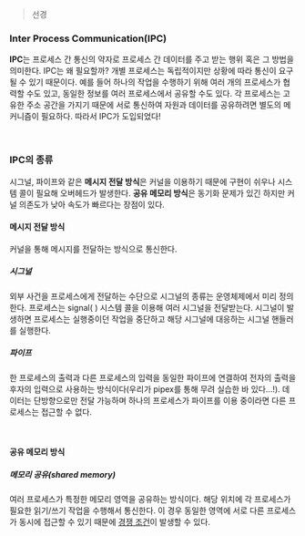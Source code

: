 > 선경

### Inter Process Communication(IPC)
**IPC**는 프로세스 간 통신의 약자로 프로세스 간 데이터를 주고 받는 행위 혹은 그 방법을 의미한다. IPC는 왜 필요할까? 개별 프로세스는 독립적이지만 상황에 따라 통신이 요구될 수 있기 때문이다. 예를 들어 하나의 작업을 수행하기 위해 여러 개의 프로세스가 협력할 수도 있고, 동일한 정보를 여러 프로세스에서 공유할 수도 있다. 각 프로세스는 고유한 주소 공간을 가지기 때문에 서로 통신하여 자원과 데이터를 공유하려면 별도의 메커니즘이 필요하다. 따라서 IPC가 도입되었다!

<br>

### IPC의 종류
시그널, 파이프와 같은 **메시지 전달 방식**은 커널을 이용하기 때문에 구현이 쉬우나 시스템 콜이 필요해 오버헤드가 발생한다. **공유 메모리 방식**은 동기화 문제가 있긴 하지만 커널 의존도가 낮아 속도가 빠르다는 장점이 있다.

#### 메시지 전달 방식
커널을 통해 메시지를 전달하는 방식으로 통신한다.

##### 시그널 
외부 사건을 프로세스에게 전달하는 수단으로 시그널의 종류는 운영체제에서 미리 정의한다. 프로세스는 signal( ) 시스템 콜을 이용해 여러 시그널을 전달받는다. 시그널이 발생하면 프로세스는 실행중이던 작업을 중단하고 해당 시그널에 대응하는 시그널 핸들러를 실행한다. 

##### 파이프
한 프로세스의 출력과 다른 프로세스의 입력을 동일한 파이프에 연결하여 전자의 출력을 후자의 입력으로 사용하는 방식이다(우리가 pipex를 통해 무려 실습한 바 있다...!). 데이터는 단방향으로만 전달 가능하며 하나의 프로세스가 파이프를 이용 중이라면 다른 프로세스는 접근할 수 없다. 

<br>

#### 공유 메모리 방식  
##### 메모리 공유(shared memory)
여러 프로세스가 특정한 메모리 영역을 공유하는 방식이다. 해당 위치에 각 프로세스가 필요한 읽기/쓰기 작업을 수행해서 통신한다. 이 경우 동일한 영역에 서로 다른 프로세스가 동시에 접근할 수 있기 때문에 [경쟁 조건](https://github.com/k1ngbon/improved-broccoli/blob/main/운영체제/Race_Condition.md)이 발생할 수 있다. 

